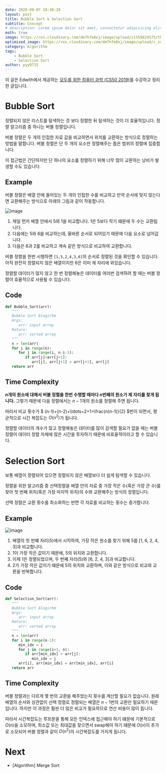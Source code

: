```yaml
---
date: 2020-09-07 18:30:28
layout: post
title: Bubble Sort & Selection Sort
subtitle: Concept
# description: Lorem ipsum dolor sit amet, consectetur adipisicing elit, sed do eiusmod tempor incididunt ut labore et dolore magna aliqua.
math: true
image: https://res.cloudinary.com/dm7h7e8xj/image/upload/v1559824575/theme14_gi2ypv.jpg
optimized_image: https://res.cloudinary.com/dm7h7e8xj/image/upload/c_scale,w_380/v1559824575/theme14_gi2ypv.jpg
category: Algorithm
tags:
    - Bubble Sort
    - Selection Sort
author: pyy0715
---
```


이 글은 Edwith에서 제공하는 [모두를 위한 컴퓨터 과학 (CS50 2019)](https://www.edwith.org/boostcourse-cs-050/joinLectures/41307)를 수강하고 정리한 글입니다.

# Bubble Sort

정렬되지 않은 리스트를 탐색하는 것 보다 정렬한 뒤 탐색하는 것이 더 효율적입니다. 정렬 알고리즘 중 하나는 버블 정렬입니다.

버블 정렬은 두 개의 인접한 자료 값을 비교하면서 위치를 교환하는 방식으로 정렬하는 방법을 말합니다. 버블 정렬은 단 두 개의 요소만 정렬해주는 좁은 범위의 정렬에 집중합니다.

이 접근법은 간단하지만 단 하나의 요소를 정렬하기 위해 너무 많이 교환하는 낭비가 발생할 수도 있습니다.

## Example

버블 정렬은 배열 안에 들어있는 두 개의 인접한 수를 비교하고 만약 순서에 맞지 않는다면 교환해주는 방식으로 아래의 그림과 같이 작동합니다.

![image](https://user-images.githubusercontent.com/47301926/93830857-5b074900-fcac-11ea-829c-7b3bb8465e56.png)

1. 제일 먼저 배열 안에서 5와 1을 비교합니다. 1은 5보다 작기 떄문에 두 수는 교환됩니다.
2. 다음에는 5와 6을 비교하는데, 올바른 순서로 되어있기 때문에 다음 요소로 넘어갑니다.
3. 다음은 6과 2를 비교하고 계속 같은 방식으로 비교하여 교환합니다.

버블 정렬을 한번 시행하면 `[1,5,2,4,3,6]`의 순서로 정렬된 것을 확인할 수 있습니다. 아직 완전히 정렬되지 않은 배열이지만 6은 이미 제 자리에 와있습니다.

정렬할 데이터가 많지 않고 한 번 정렬해놓은 데이터를 여러번 검색하려 할 때는 버블 정렬이 효율적으로 사용될 수 있습니다.

## Code

```python
def Bubble_Sort(arr):
   """
   Bubble Sort Alogirhm
   Args:
      arr: input array
   Return:
      arr: sorted array
   """
   n = len(arr)
   for i in range(n):
      for j in range(i, n-i-1):
         if arr[j]>arr[j+1]:
            arr[j], arr[j+1] = arr[j+1], arr[j]
   return arr
```

## Time Complexity

**$n$개의 원소에 대해서 버블 정렬을 한번 수행할 때마다 $n$번쨰의 원소가 제 자리를 찾게 됩니다.** 그렇기 때문에 다음 정렬에서는 $n-1$개의 원소를 정렬해 주면 됩니다.

따라서 비교 횟수가 $
(n-1)+(n-2)+\ldots+2+1=\frac{n(n-1)}{2}
$번이 되면서, 평균적으로 시간 복잡도는 $O(n^2)$가 됩니다.

정렬할 데이터의 개수가 많고 정렬해놓은 데이터를 많이 검색할 필요가 없을 때는 버블 정렬이 데이터 정렬 자체에 많은 시간을 투자하기 때문에 비효율적이라고 할 수 있습니다.

# Selection Sort

보통 배열이 정렬되어 있으면 정렬되지 않은 배열보다 더 쉽게 탐색할 수 있습니다.

정렬을 위한 알고리즘 중 선택정렬을 배열 안의 자료 중 가장 작은 수(혹은 가장 큰 수)를 찾아 첫 번째 위치(혹은 가장 마지막 위치)의 수와 교환해주는 방식의 정렬입니다.

선택 정렬은 교환 횟수를 최소화하는 반면 각 자료를 비교하는 횟수는 증가합니다.

## Example

![image](https://user-images.githubusercontent.com/47301926/93833235-00bdb680-fcb3-11ea-9336-8b6ef2d0e78b.png)

1. 배열의 첫 번쨰 자리(5)에서 시작하여, 가장 작은 원소를 찾기 위해 5를 [1, 6, 2, 4, 3]과 비교합니다.
2. 1이 가장 작은 값이기 때문에, 5의 위치와 교환합니다.
3. 이제 1은 정렬되었으며, 두 번쨰 자리(5)와 [6, 2, 4, 3]과 비교합니다.
4. 2가 가장 작은 값이기 떄문에 5의 위치와 교환하며, 이와 같은 방식으로 비교와 교환을 반복합니다.

## Code

```python
def Selection_Sort(arr):
   """
   Bubble Sort Alogirhm
   Args:
      arr: input array
   Return:
      arr: sorted array
   """
   n = len(arr)
   for i in range(n-1):
      min_idx = i
      for j in range(i+1, n):
         if arr[min_idx] > arr[j]:
            min_idx = j
      arr[i], arr[min_idx] = arr[min_idx], arr[i]
   return arr
```

## Time Complexity

버블 정렬과는 다르게 몇 번의 교환을 해주었는지 횟수를 계산할 필요가 없습니다. 원래 배열의 순서와 상관없이 선택 정렬로 정렬되는 배열은 $n-1$번의 교환만 필요하기 때문입니다. 하지만 이 과정은 훨씬 더 많은 비교가 필요하므로 연산 비용이 많이 듭니다.

따라서 시간복잡도는 루프문을 통해 모든 인덱스에 접근해야 하기 떄문에 기본적으로 $O(n)$을 소모하며, 최소값 또는 최대값을 찾으면서 swap해야 하기 떄문에 $O(n)$이 추가로 소모되어 버블 정렬과 같이 $O(n^2)$의 시간복잡도를 가지게 됩니다.

# Next

* [Algorithm] Merge Sort
